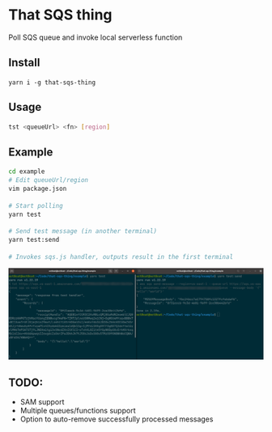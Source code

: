 # That SQS thing

Poll SQS queue and invoke local serverless function


## Install

```
yarn i -g that-sqs-thing
```

## Usage

```bash
tst <queueUrl> <fn> [region]
```

## Example

```bash
cd example
# Edit queueUrl/region
vim package.json

# Start polling
yarn test

# Send test message (in another terminal)
yarn test:send

# Invokes sqs.js handler, outputs result in the first terminal
```

![](example/screenshot.png)

## TODO:

- SAM support
- Multiple queues/functions support
- Option to auto-remove successfully processed messages